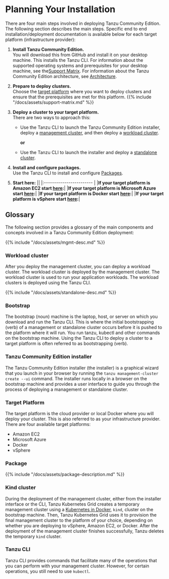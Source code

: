 # Planning Your Installation
There are four main steps involved in deploying Tanzu Community Edition. The following section describes the main steps. Specific end to end installation/deployment documentation is available below for each target platform (infrastructure provider):

1. **Install Tanzu Community Edition.**\
   You will download this from GitHub and install it on your desktop machine. This installs the Tanzu CLI. For information about the supported operating systems and prerequisites for your desktop machine, see the[Support Matrix](support-matrix/#local-client-machine). For information about the Tanzu Community Edition architecture, see [Architecture](architecture).

1. **Prepare to deploy clusters.**\
   Choose the [target platform](installation-planning/#target-platform) where you want to deploy clusters and ensure that the prerequisites are met for this platform.
   {{% include "/docs/assets/support-matrix.md" %}}
1. **Deploy a cluster to your target platform.**\
   There are two ways to approach this:
   * Use the Tanzu CLI to launch the Tanzu Community Edition installer, deploy a [management cluster](installation-planning/#management-cluster-description), and then deploy a [workload cluster](installation-planning/#workload-cluster).

      **or**


   * Use the Tanzu CLI to launch the installer and deploy a [standalone cluster](installation-planning/#standalone-cluster).

1. **Install and configure packages.**\
   Use the Tanzu CLI to install and configure [Packages](installation-planning/#package).

1. **Start here:**
   ||
   |:------------------------ |
   |**If your target platform is Amazon EC2 start [here](aws-intro):**|
   |**If your target platform is Microsoft Azure start [here](azure-intro):**|
   |**If your target platform is Docker start [here](docker-intro):**|
   |**If your target platform is vSphere start [here](vsphere-intro):**|

## Glossary

The following section provides a glossary of the main components and concepts involved in a Tanzu Community Edition deployment:

{{% include "/docs/assets/mgmt-desc.md" %}}

### Workload cluster
After you deploy the management cluster, you can deploy a workload cluster. The workload cluster is deployed by the management cluster. The workload cluster is used to run your application workloads. The workload clusters is deployed using the Tanzu CLI.

{{% include "/docs/assets/standalone-desc.md" %}}

### Bootstrap
The bootstrap (noun) machine is the laptop, host, or server on which you download and run the Tanzu CLI. This is where the initial bootstrapping (verb) of a management or standalone cluster occurs before it is pushed to the platform where it will run. You run tanzu, kubectl and other commands on the bootstrap machine.
Using the Tanzu CLI to deploy a cluster to a target platform is often referred to as bootstrapping (verb).


### Tanzu Community Edition installer
The Tanzu Community Edition installer (the installer) is a graphical wizard that you launch in your browser by running the ``tanzu management-cluster create --ui`` command. The installer runs locally in a browser on the bootstrap machine and provides a user interface to guide you through the process of deploying a management or standalone cluster.

### Target Platform
The target platform is the cloud provider or local Docker where you will deploy your cluster. This is also referred to as your infrastructure provider.
There are four available target platforms:

- Amazon EC2
- Microsoft Azure
- Docker
- vSphere
### Package
{{% include "/docs/assets/package-description.md" %}}

### Kind cluster
During the deployment of the management cluster, either from the installer interface or the CLI, Tanzu Kubernetes Grid creates a temporary management cluster using a [Kubernetes in Docker](https://kind.sigs.k8s.io/), `kind`, cluster on the bootstrap machine. Then, Tanzu Kubernetes Grid uses it to provision the final management cluster to the platform of your choice, depending on whether you are deploying to vSphere, Amazon EC2, or Docker. After the deployment of the management cluster finishes successfully, Tanzu deletes the temporary `kind` cluster.

### Tanzu CLI
Tanzu CLI provides commands that facilitate many of the operations that you can perform with your management cluster. However, for certain operations, you still need to use `kubectl`.